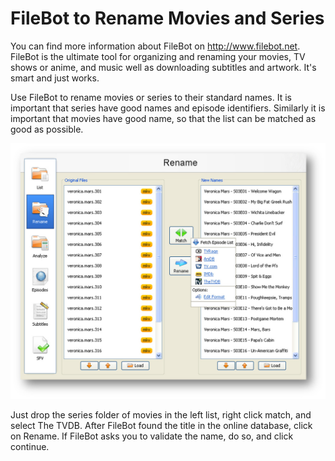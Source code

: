# FileBot to Rename Movies and Series

You can find more information about FileBot on http://www.filebot.net.  FileBot is the ultimate tool for organizing and renaming your movies, TV shows or anime, and music well as downloading subtitles and artwork. It's smart and just works.

Use FileBot to rename movies or series to their standard names.  It is important that series have good names and episode identifiers.  Similarly it is important that movies have good name, so that the list can be matched as good as possible.

[![FileBot](../images/FileBot.jpg)](../images/FileBot.jpg)

Just drop the series folder of movies in the left list, right click match, and select The TVDB.  After FileBot found the title in the online database, click on Rename.  If FileBot asks you to validate the name, do so, and click continue.
